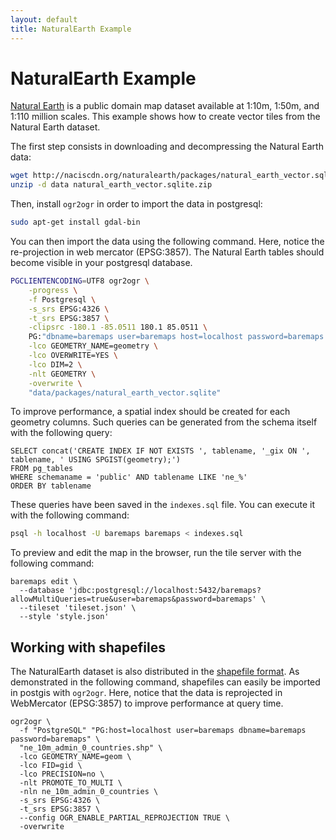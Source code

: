 ```yaml
---
layout: default
title: NaturalEarth Example
---
```


# NaturalEarth Example

[Natural Earth](https://www.naturalearthdata.com/) is a public domain map dataset available at 1:10m, 1:50m, and 1:110 million scales.
This example shows how to create vector tiles from the Natural Earth dataset.

The first step consists in downloading and decompressing the Natural Earth data:

```bash
wget http://naciscdn.org/naturalearth/packages/natural_earth_vector.sqlite.zip
unzip -d data natural_earth_vector.sqlite.zip
```

Then, install `ogr2ogr` in order to import the data in postgresql:

```bash
sudo apt-get install gdal-bin
```

You can then import the data using the following command. Here, notice the re-projection in web mercator (EPSG:3857).
The Natural Earth tables should become visible in your postgresql database. 

```bash
PGCLIENTENCODING=UTF8 ogr2ogr \
    -progress \
    -f Postgresql \
    -s_srs EPSG:4326 \
    -t_srs EPSG:3857 \
    -clipsrc -180.1 -85.0511 180.1 85.0511 \
    PG:"dbname=baremaps user=baremaps host=localhost password=baremaps port=5432" \
    -lco GEOMETRY_NAME=geometry \
    -lco OVERWRITE=YES \
    -lco DIM=2 \
    -nlt GEOMETRY \
    -overwrite \
    "data/packages/natural_earth_vector.sqlite"
```

To improve performance, a spatial index should be created for each geometry columns. 
Such queries can be generated from the schema itself with the following query:

```postgresql
SELECT concat('CREATE INDEX IF NOT EXISTS ', tablename, '_gix ON ', tablename, ' USING SPGIST(geometry);')
FROM pg_tables
WHERE schemaname = 'public' AND tablename LIKE 'ne_%'
ORDER BY tablename
```

These queries have been saved in the `indexes.sql` file. You can execute it with the following command:

```bash
psql -h localhost -U baremaps baremaps < indexes.sql
```

To preview and edit the map in the browser, run the tile server with the following command:

```
baremaps edit \
  --database 'jdbc:postgresql://localhost:5432/baremaps?allowMultiQueries=true&user=baremaps&password=baremaps' \
  --tileset 'tileset.json' \
  --style 'style.json'
```

## Working with shapefiles

The NaturalEarth dataset is also distributed in the [shapefile format](https://www.naturalearthdata.com/http//www.naturalearthdata.com/download/10m/cultural/ne_10m_admin_0_countries.zip).
As demonstrated in the following command, shapefiles can easily be imported in postgis with `ogr2ogr`.
Here, notice that the data is reprojected in WebMercator (EPSG:3857) to improve performance at query time.

```
ogr2ogr \
  -f "PostgreSQL" "PG:host=localhost user=baremaps dbname=baremaps password=baremaps" \
  "ne_10m_admin_0_countries.shp" \
  -lco GEOMETRY_NAME=geom \
  -lco FID=gid \
  -lco PRECISION=no \
  -nlt PROMOTE_TO_MULTI \
  -nln ne_10m_admin_0_countries \
  -s_srs EPSG:4326 \
  -t_srs EPSG:3857 \
  --config OGR_ENABLE_PARTIAL_REPROJECTION TRUE \
  -overwrite
```
